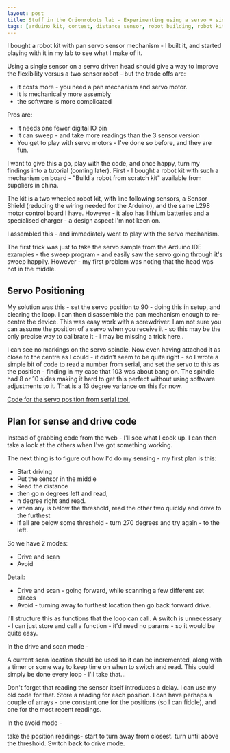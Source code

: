 ```yaml
---
layout: post
title: Stuff in the Orionrobots lab - Experimenting using a servo + single sonar
tags: [arduino kit, contest, distance sensor, robot building, robot kit, robotics, sensor, servo]
---
```

I bought a robot kit with pan servo sensor mechanism - I built it, and started playing with it in my lab to see what I make of it.

Using a single sensor on a servo driven head should give a way to improve the flexibility versus a two sensor robot - but the trade offs are:

* it costs more - you need a pan mechanism and servo motor.
* it is mechanically more assembly
* the software is more complicated

Pros are:

* It needs one fewer digital IO pin
* It can sweep - and take more readings than the 3 sensor version
* You get to play with servo motors - I've done so before, and they are fun.

I want to give this a go, play with the code, and once happy, turn my findings into a tutorial (coming later).
First - I bought a robot kit with such a mechanism on board - "Build a robot from scratch kit" available from suppliers in china.

The kit is a two wheeled robot kit, with line following sensors, a Sensor Shield (reducing the wiring needed for the Arduino), and the same L298 motor control board I have. However - it also has lithium batteries and a specialised charger - a design aspect I'm not keen on.

I assembled this - and immediately went to play with the servo mechanism.

The first trick was just to take the servo sample from the Arduino IDE examples - the sweep program - and easily saw the servo going through it's sweep happily. However - my first problem was noting that the head was not in the middle.

## Servo Positioning

My solution was this - set the servo position to 90 - doing this in setup, and clearing the loop. I can then disassemble the pan mechanism enough to re-centre the device. This was easy work with a screwdriver. I am not sure you can assume the position of a servo when you receive it - so this may be the only precise way to calibrate it - i may be missing a trick here..

I can see no markings on the servo spindle. Now even having attached it as close to the centre as I could - it didn't seem to be quite right - so I wrote a simple bit of code to read a number from serial, and set the servo to this as the position - finding in my case that 103 was about bang on. The spindle had 8 or 10 sides making it hard to get this perfect without using software adjustments to it. That is a 13 degree variance on this for now.

<a href="https://gist.github.com/dannystaple/8159506">Code for the servo position from serial tool.</a>

## Plan for sense and drive code

Instead of grabbing code from the web - I'll see what I cook up. I can then take a look at the others when I've got something working.

The next thing is to figure out how I'd do my sensing - my first plan is this:

* Start driving
* Put the sensor in the middle
* Read the distance
* then go n degrees left and read,
* n degree right and read.
* when any is below the threshold, read the other two quickly and drive to the furthest
* if all are below some threshold - turn 270 degrees and try again - to the left.

So we have 2 modes:

* Drive and scan
* Avoid

Detail:

* Drive and scan - going forward, while scanning a few different set places
* Avoid - turning away to furthest location then go back forward drive.

I'll structure this as functions that the loop can call. A switch is unnecessary - I can just store and call a function - it'd need no params - so it would be quite easy.

In the drive and scan mode -

A current scan location should be used so it can be incremented, along with a timer or some way to keep time on when to switch and read. This could simply be done every loop - I'll take that...

Don't forget that reading the sensor itself introduces a delay. I can use my old code for that.
Store a reading for each position. I can have perhaps a couple of arrays - one constant one for the positions (so I can fiddle), and one for the most recent readings.

In the avoid mode -

take the position readings-  start to turn away from closest. turn until above the threshold.
Switch back to drive mode.
